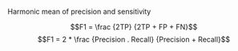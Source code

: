 Harmonic mean of precision and sensitivity

$$F1 = \frac {2TP} {2TP + FP + FN}$$
$$F1 = 2 * \frac {Precision . Recall} {Precision + Recall}$$